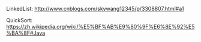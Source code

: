 


LinkedList: http://www.cnblogs.com/skywang12345/p/3308807.html#a1


QuickSort: https://zh.wikipedia.org/wiki/%E5%BF%AB%E9%80%9F%E6%8E%92%E5%BA%8F#Java
